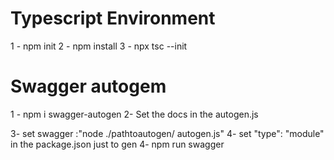 # Typescript Environment

1 - npm init
2 - npm install
3 - npx tsc --init

# Swagger autogem

1 - npm i swagger-autogen
2- Set the docs in the autogen.js

3- set swagger :"node ./pathtoautogen/ autogen.js"
4- set "type": "module" in the package.json just to gen
4- npm run swagger
